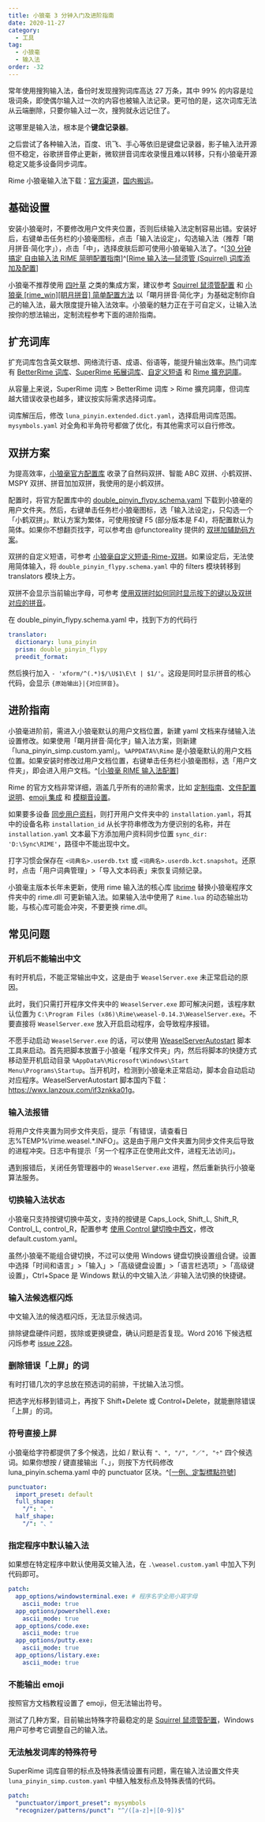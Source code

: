 ```yaml
---
title: 小狼毫 3 分钟入门及进阶指南
date: 2020-11-27
category:
  - 工具
tag:
  - 小狼毫
  - 输入法
order: -32
---
```


常年使用搜狗输入法，备份时发现搜狗词库高达 27 万条，其中 99% 的内容是垃圾词条，即使偶尔输入过一次的内容也被输入法记录。更可怕的是，这次词库无法从云端删除，只要你输入过一次，搜狗就永远记住了。

这哪里是输入法，根本是个**键盘记录器**。

之后尝试了各种输入法，百度、讯飞、手心等依旧是键盘记录器，影子输入法开源但不稳定，谷歌拼音停止更新，微软拼音词库收录慢且难以转移，只有小狼毫开源稳定又能多设备同步词库。

Rime 小狼毫输入法下载：[官方渠道](https://github.com/rime/weasel/releases/download/0.14.3/weasel-0.14.3.0-installer.exe)，[国内搬运](https://wwi.lanzoui.com/iDyF4pdzmni)。

## 基础设置

安装小狼毫时，不要修改用户文件夹位置，否则后续输入法定制容易出错。安装好后，右键单击任务栏的小狼毫图标，点击「输入法设定」，勾选输入法（推荐「朙月拼音·简化字」），点击「中」，选择皮肤后即可使用小狼毫输入法了。^[[30 分钟搞定 自由输入法 RIME 简明配置指南](https://www.jianshu.com/p/296bba666604)]^[[Rime 输入法—鼠须管 (Squirrel) 词库添加及配置](https://www.jianshu.com/p/cffc0ea094a7)]

小狼毫不推荐使用 [四叶草](https://github.com/fkxxyz/rime-cloverpinyin) 之类的集成方案，建议参考 [Squirrel 鼠须管配置](https://github.com/ssnhd/rime) 和 [小狼毫 [rime_win][眀月拼音] 简单配置方法](https://blog.csdn.net/qq_42204675/article/details/86422450) 以「朙月拼音·简化字」为基础定制你自己的输入法，最大限度提升输入法效率。小狼毫的魅力正在于可自定义，让输入法按你的想法输出，定制流程参考下面的进阶指南。

## 扩充词库

扩充词库包含英文联想、网络流行语、成语、俗语等，能提升输出效率。热门词库有 [BetterRime 词库](https://github.com/Chernfalin/better-rime-dict)、[SuperRime 拓展词库](https://github.com/Chernfalin/SuperRimeDict)、[自定义短语](https://gist.github.com/lotem/5440677) 和 [Rime 擴充詞庫](https://github.com/rime-aca/dictionaries)。

从容量上来说，SuperRime 词库 > BetterRime 词库 > Rime 擴充詞庫，但词库越大错误收录也越多，建议按实际需求选择词库。

词库解压后，修改 `luna_pinyin.extended.dict.yaml`，选择启用词库范围。`mysymbols.yaml` 对全角和半角符号都做了优化，有其他需求可以自行修改。

## 双拼方案

为提高效率，[小狼毫官方配置库](https://github.com/rime/rime-double-pinyin) 收录了自然码双拼、智能 ABC 双拼、小鹤双拼、MSPY 双拼、拼音加加双拼，我使用的是小鹤双拼。

配置时，将官方配置库中的 [double_pinyin_flypy.schema.yaml](https://github.com/rime/rime-double-pinyin/blob/master/double_pinyin_flypy.schema.yaml) 下载到小狼毫的用户文件夹。然后，右键单击任务栏小狼毫图标，选「输入法设定」，只勾选一个「小鹤双拼」。默认方案为繁体，可使用按键 F5 (部分版本是 F4)，将配置默认为简体。如果你不想翻页找字，可以参考由 @functoreality 提供的 [双拼加辅助码方案](https://github.com/functoreality/rime-flypy-zrmfast)。

双拼的自定义短语，可参考 [小狼毫自定义短语-Rime-双拼](https://blog.csdn.net/neninee/article/details/83692270)。如果设定后，无法使用简体输入，将 `double_pinyin_flypy.schema.yaml` 中的 filters 模块转移到 translators 模块上方。

双拼不会显示当前输出字母，可参考 [使用双拼时如何同时显示按下的键以及双拼对应的拼音](https://github.com/rime/rime-double-pinyin/issues/6#issuecomment-754367706)。

在 double_pinyin_flypy.schema.yaml 中，找到下方的代码行

```yaml
translator:
  dictionary: luna_pinyin
  prism: double_pinyin_flypy
  preedit_format:
```

然后换行加入 `- 'xform/^(.*)$/\U$1\E\t | $1/'`。这段是同时显示拼音的核心代码，会显示 `{原始输出}|{对应拼音}`。

## 进阶指南

小狼毫进阶前，需进入小狼毫默认的用户文档位置，新建 yaml 文档来存储输入法设置修改。如果使用「朙月拼音·简化字」输入法方案，则新建「luna_pinyin_simp.custom.yaml」。`%APPDATA%\Rime` 是小狼毫默认的用户文档位置。如果安装时修改过用户文档位置，右键单击任务栏小狼毫图标，选「用户文件夹」，即会进入用户文档。^[[小狼毫 RIME 输入法配置](https://www.dazhuanlan.com/2019/10/06/5d995d43e4432/)]

Rime 的官方文档非常详细，涵盖几乎所有的进阶需求，比如 [定制指南](https://github.com/rime/home/wiki/CustomizationGuide)、[文件配置说明](https://github.com/rime/home/wiki/RimeWithSchemata#rime-%E4%B8%AD%E7%9A%84%E6%95%B8%E6%93%9A%E6%96%87%E4%BB%B6%E5%88%86%E4%BD%88%E5%8F%8A%E4%BD%9C%E7%94%A8)、[emoji 集成](https://github.com/rime/rime-emoji) 和 [模糊音设置](https://github.com/rime/home/wiki/CustomizationGuide#%E6%A8%A1%E7%B3%8A%E9%9F%B3)。

如果要多设备 [同步用户资料](https://github.com/rime/home/wiki/UserGuide#%E5%90%8C%E6%AD%A5%E7%94%A8%E6%88%B6%E8%B3%87%E6%96%99)，则打开用户文件夹中的 `installation.yaml`，将其中的设备名称 `installation_id` 从长字符串修改为方便识别的名称，并在 `installation.yaml` 文本最下方添加用户资料同步位置 `sync_dir: 'D:\Sync\RIME'`，路径中不能出现中文。

打字习惯会保存在 `<词典名>.userdb.txt` 或 `<词典名>.userdb.kct.snapshot`。还原时，点击「用户词典管理」>「导入文本码表」来恢复词频记录。

小狼毫主版本长年未更新，使用 rime 输入法的核心库 [librime](https://github.com/rime/librime/releases) 替换小狼毫程序文件夹中的 rime.dll 可更新输入法。如果输入法中使用了 `Rime.lua` 的动态输出功能，与核心库可能会冲突，不要更换 rime.dll。

## 常见问题

### 开机后不能输出中文

有时开机后，不能正常输出中文，这是由于 `WeaselServer.exe` 未正常启动的原因。

此时，我们只需打开程序文件夹中的 `WeaselServer.exe` 即可解决问题，该程序默认位置为 `C:\Program Files (x86)\Rime\weasel-0.14.3\WeaselServer.exe`。不要直接将 `WeaselServer.exe` 放入开启启动程序，会导致程序报错。

不愿手动启动 `WeaselServer.exe` 的话，可以使用 [WeaselServerAutostart](https://github.com/rockbenben/rime-WeaselServer) 脚本工具来启动。首先把脚本放置于小狼毫「程序文件夹」内，然后将脚本的快捷方式移动至开机启动目录 `%AppData%\Microsoft\Windows\Start Menu\Programs\Startup`。当开机时，检测到小狼毫未正常启动，脚本会自动启动对应程序。WeaselServerAutostart 脚本国内下载：<https://wwx.lanzoux.com/if3znkka01g>。

### 输入法报错

将用户文件夹置为同步文件夹后，提示「有错误，请查看日志%TEMP%\rime.weasel.\*.INFO」。这是由于用户文件夹置为同步文件夹后导致的进程冲突。日志中有提示「另一个程序正在使用此文件，进程无法访问」。

遇到报错后，关闭任务管理器中的 `WeaselServer.exe` 进程，然后重新执行小狼毫算法服务。

### 切换输入法状态

小狼毫只支持按键切换中英文，支持的按键是 Caps_Lock, Shift_L, Shift_R, Control_L, control_R，配置参考 [使用 Control 鍵切換中西文](https://gist.github.com/lotem/2981316)，修改 default.custom.yaml。

虽然小狼毫不能组合键切换，不过可以使用 Windows 键盘切换设置组合键。设置中选择「时间和语言」>「输入」>「高级键盘设置」>「语言栏选项」>「高级键设置」，Ctrl+Space 是 Windows 默认的中文输入法／非输入法切换的快捷键。

### 输入法候选框闪烁

中文输入法的候选框闪烁，无法显示候选词。

排除键盘硬件问题，拔除或更换键盘，确认问题是否复现。Word 2016 下候选框闪烁参考 [issue 228](https://github.com/rime/weasel/issues/228)。

### 删除错误「上屏」的词

有时打错几次的字总放在预选词的前排，干扰输入法习惯。

把选字光标移到错词上，再按下 Shift+Delete 或 Control+Delete，就能删除错误「上屏」的词。

### 符号直接上屏

小狼毫给字符都提供了多个候选，比如 / 默认有 `"、", "/", "／", "÷"` 四个候选词。如果你想按 / 键直接输出「、」，则按下方代码修改 luna_pinyin.schema.yaml 中的 punctuator 区块。^[[一例、定製標點符號](https://github.com/rime/home/wiki/CustomizationGuide#%E4%B8%80%E4%BE%8B%E5%AE%9A%E8%A3%BD%E6%A8%99%E9%BB%9E%E7%AC%A6%E8%99%9F)]

```yaml
punctuator:
  import_preset: default
  full_shape:
    "/": "、"
  half_shape:
    "/": "、"
```

### 指定程序中默认输入法

如果想在特定程序中默认使用英文输入法，在 `.\weasel.custom.yaml` 中加入下列代码即可。

```yaml
patch:
  app_options/windowsterminal.exe: # 程序名字全用小寫字母
    ascii_mode: true
  app_options/powershell.exe:
    ascii_mode: true
  app_options/code.exe:
    ascii_mode: true
  app_options/putty.exe:
    ascii_mode: true
  app_options/listary.exe:
    ascii_mode: true
```

### 不能输出 emoji

按照官方文档教程设置了 emoji，但无法输出符号。

测试了几种方案，目前输出特殊字符最稳定的是 [Squirrel 鼠须管配置](https://github.com/ssnhd/rime)，Windows 用户可参考它调整自己的输入法。

### 无法触发词库的特殊符号

SuperRime 词库自带的标点及特殊表情设置有问题，需在输入法设置文件夹 `luna_pinyin_simp.custom.yaml` 中植入触发标点及特殊表情的代码。

```yaml
patch:
  "punctuator/import_preset": mysymbols
  "recognizer/patterns/punct": "^/([a-z]+|[0-9])$"
```
